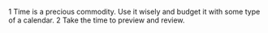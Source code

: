 1 Time is a precious commodity. Use it wisely and budget it with some type of a calendar.
2 Take the time to preview and review. 
